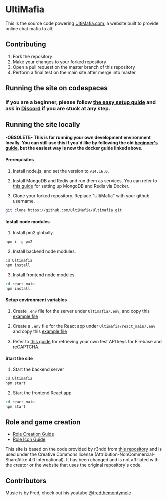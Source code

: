 # UltiMafia

This is the source code powering [UltiMafia.com](https://ultimafia.com), a website built to provide online chat mafia to all.

## Contributing

1. Fork the repository
2. Make your changes to your forked repository
3. Open a pull request on the master branch of this repository
4. Perform a final test on the main site after merge into master

## Running the site on codespaces
### If you are a beginner, please follow [the easy setup guide](/docs/setup-EZ-guide.md) and ask in [Discord](https://discord.gg/gFffU5cK8n) if you are stuck at any step.

## Running the site locally
#### -OBSOLETE- This is for running your own development environment locally. You can still use this if you'd like by following the old [beginner's guide](/docs/setup-beginner-guide.md), but the easiest way is now the docker guide linked above.

#### Prerequisites

1. Install node.js, and set the version to `v14.16.0`.

2. Install MongoDB and Redis and run them as services. You can refer to [this guide](/docs/setup-mongo-redis-docker.md) for setting up MongoDB and Redis via Docker.

3. Clone your forked repository. Replace "UltiMafia" with your github username.

```bash
git clone https://github.com/UltiMafia/Ultimafia.git
```

#### Install node modules

1. Install pm2 globally.

```bash
npm i -g pm2
```

2. Install backend node modules.

```bash
cd Ultimafia
npm install
```

3. Install frontend node modules.

```bash
cd react_main
npm install
```

#### Setup environment variables

1. Create `.env` file for the server under `Ultimafia/.env`, and copy this [example file](/docs/server_env)

2. Create a `.env` file for the React app under `Ultimafia/react_main/.env` and copy this [example file](/docs/client_env)

3. Refer to [this guide](/docs/setup-dependencies.md) for retrieving your own test API keys for Firebase and reCAPTCHA.

#### Start the site

1. Start the backend server

```bash
cd Ultimafia
npm start
```

2. Start the frontend React app

```bash
cd react_main
npm start
```

## Role and game creation

- [Role Creation Guide](/docs/guide-role-creation.md)
- [Role Icon Guide](/docs/guide-role-icons.md)

This site is based on the code provided by r3ndd from [this repository](https://github.com/r3ndd/BeyondMafia-Integration) and is used under the Creative Commons license (Attribution-NonCommercial-ShareAlike 4.0 International). It has been changed and is not affiliated with the creator or the website that uses the original repository's code.

## Contributors

Music is by Fred, check out his youtube [@fredthemontymole](https://www.youtube.com/@fredthemontymole)
